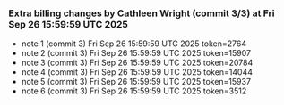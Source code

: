 
### Extra billing changes by Cathleen Wright (commit 3/3) at Fri Sep 26 15:59:59 UTC 2025
* note 1 (commit 3) Fri Sep 26 15:59:59 UTC 2025 token=2764
* note 2 (commit 3) Fri Sep 26 15:59:59 UTC 2025 token=15907
* note 3 (commit 3) Fri Sep 26 15:59:59 UTC 2025 token=20784
* note 4 (commit 3) Fri Sep 26 15:59:59 UTC 2025 token=14044
* note 5 (commit 3) Fri Sep 26 15:59:59 UTC 2025 token=15937
* note 6 (commit 3) Fri Sep 26 15:59:59 UTC 2025 token=3512
